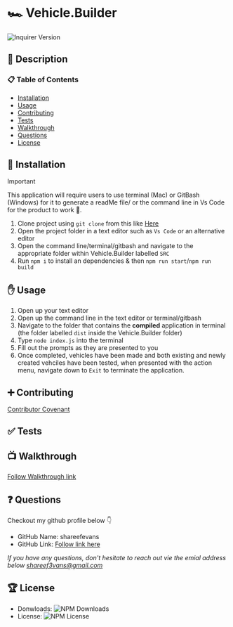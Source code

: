 # 🏎️ Vehicle.Builder

![Inquirer Version](https://img.shields.io/npm/v/inquirer.svg?label=Inquirer)

## 🚀 Description

### 📋 Table of Contents

- [Installation](#installation)
- [Usage](#usage)
- [Contributing](#contributing)
- [Tests](#tests)
- [Walkthrough](#walkthrough)
- [Questions](#questions)
- [License](#license)

## 🔌 Installation

> [!IMPORTANT]
> This application will require users to use terminal (Mac) or GitBash (Windows) for it to generate a readMe file/ or the command line in Vs Code for the product to work 🚨.

1. Clone project using `git clone` from this like [Here](https://github.com/shareefevans/Vehicle.Builder)
2. Open the project folder in a text editor such as `Vs Code` or an alternative editor
3. Open the command line/terminal/gitbash and navigate to the appropriate folder within Vehicle.Builder labelled `SRC`
4. Run `npm i` to install an dependencies & then `npm run start`/`npm run build`

## ✋ Usage

1. Open up your text editor
2. Open up the command line in the text editor or terminal/gitbash
3. Navigate to the folder that contains the **compiled** application in terminal (the folder labelled `dist` inside the Vehicle.Builder folder)
4. Type `node index.js` into the terminal
5. Fill out the prompts as they are presented to you
6. Once completed, vehicles have been made and both existing and newly created vehciles have been tested, when presented with the action menu, navigate down to `Exit` to terminate the application.

## ➕ Contributing

[Contributor Covenant](https://www.contributor-covenant.org/)

## ✅ Tests

## 📺 Walkthrough

[Follow Walkthrough link]()

## ❓ Questions

Checkout my github profile below 👇

- GitHub Name: shareefevans
- GitHub Link: [Follow link here](https://github.com/shareefevans)

_If you have any questions, don't hesitate to reach out vie the emial address below_
*shareef3vans@gmail.com*

## 🏆 License

- Donwloads: ![NPM Downloads](https://img.shields.io/npm/dm/inquirer)
- License: ![NPM License](https://img.shields.io/npm/l/inquirer)
